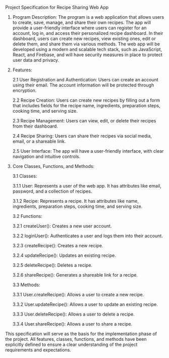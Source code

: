 Project Specification for Recipe Sharing Web App

1. Program Description:
The program is a web application that allows users to create, save, manage, and share their own recipes. The app will provide a user-friendly interface where users can register for an account, log in, and access their personalized recipe dashboard. In their dashboard, users can create new recipes, view existing ones, edit or delete them, and share them via various methods. The web app will be developed using a modern and scalable tech stack, such as JavaScript, React, and Firebase, and will have security measures in place to protect user data and privacy.

2. Features:

   2.1 User Registration and Authentication: Users can create an account using their email. The account information will be protected through encryption.
   
   2.2 Recipe Creation: Users can create new recipes by filling out a form that includes fields for the recipe name, ingredients, preparation steps, cooking time, and serving size.
   
   2.3 Recipe Management: Users can view, edit, or delete their recipes from their dashboard.
   
   2.4 Recipe Sharing: Users can share their recipes via social media, email, or a shareable link.
   
   2.5 User Interface: The app will have a user-friendly interface, with clear navigation and intuitive controls.

3. Core Classes, Functions, and Methods:

   3.1 Classes:
   
      3.1.1 User: Represents a user of the web app. It has attributes like email, password, and a collection of recipes.
      
      3.1.2 Recipe: Represents a recipe. It has attributes like name, ingredients, preparation steps, cooking time, and serving size.
   
   3.2 Functions:
   
      3.2.1 createUser(): Creates a new user account.
      
      3.2.2 loginUser(): Authenticates a user and logs them into their account.
      
      3.2.3 createRecipe(): Creates a new recipe.
      
      3.2.4 updateRecipe(): Updates an existing recipe.
      
      3.2.5 deleteRecipe(): Deletes a recipe.
      
      3.2.6 shareRecipe(): Generates a shareable link for a recipe.
      
   3.3 Methods:
   
      3.3.1 User.createRecipe(): Allows a user to create a new recipe.
      
      3.3.2 User.updateRecipe(): Allows a user to update an existing recipe.
      
      3.3.3 User.deleteRecipe(): Allows a user to delete a recipe.
      
      3.3.4 User.shareRecipe(): Allows a user to share a recipe.

This specification will serve as the basis for the implementation phase of the project. All features, classes, functions, and methods have been explicitly defined to ensure a clear understanding of the project requirements and expectations.